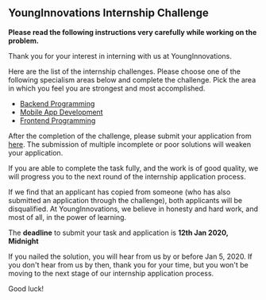 ## YoungInnovations Internship Challenge 

**Please read the following instructions very carefully while working on the problem.**

Thank you for your interest in interning with us at YoungInnovations. 

Here are the list of the internship challenges. Please choose one of the following specialism areas below and complete the challenge. Pick the area in which you feel you are strongest and most accomplished.

* [Backend Programming](https://github.com/younginnovations/internship-challenges/tree/master/programming/petroleum-report)
* [Mobile App Development](https://github.com/younginnovations/internship-challenges/tree/master/android/list-me)
* [Frontend Programming](https://github.com/younginnovations/internship-challenges/tree/master/front-end/slush-that)

After the completion of the challenge, please submit your application from [here](https://docs.google.com/forms/d/e/1FAIpQLSeAZV8uZKjy2B7kafzXxwHZvnM-sG1vWWp8Og0ol081hl6xaQ/viewform). The submission of multiple incomplete or poor solutions will weaken your application. 

If you are able to complete the task fully, and the work is of good quality, we will progress you to the next round of the internship application process.

If we find that an applicant has copied from someone (who has also submitted an application through the challenge), both applicants will be disqualified. At YoungInnovations, we believe in honesty and hard work, and most of all, in the power of learning.

The **deadline** to submit your task and application is **12th Jan 2020, Midnight** 

If you  nailed the solution, you will hear from us by or before Jan 5, 2020. If you don't hear from us by then, thank you for your time, but you won't be moving to the next stage of  our internship application process. 

Good luck!
